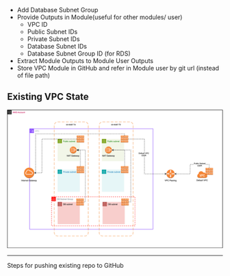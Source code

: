 - Add Database Subnet Group
- Provide Outputs in Module(useful for other modules/ user)
  - VPC ID
  - Public Subnet IDs
  - Private Subnet IDs
  - Database Subnet IDs
  - Database Subnet Group ID (for RDS)
- Extract Module Outputs to Module User Outputs
- Store VPC Module in GitHub and refer in Module user by git url (instead of file path)

## Existing VPC State

![](../assignment-svgs/vpc-v4.drawio.svg)

---

Steps for pushing existing repo to GitHub
